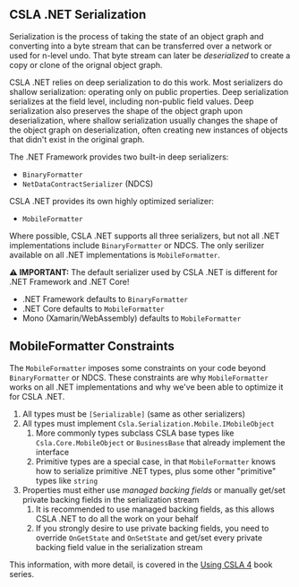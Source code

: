 CSLA .NET Serialization
-----------------------
Serialization is the process of taking the state of an object graph and converting into a byte stream that can be transferred over a network or used for n-level undo. That byte stream can later be _deserialized_ to create a copy or clone of the orignal object graph.

CSLA .NET relies on deep serialization to do this work. Most serializers do shallow serialization: operating only on public properties. Deep serialization serializes at the field level, including non-public field values. Deep serialization also preserves the shape of the object graph upon deserialization, where shallow serialization usually changes the shape of the object graph on deserialization, often creating new instances of objects that didn't exist in the original graph.

The .NET Framework provides two built-in deep serializers:

* `BinaryFormatter`
* `NetDataContractSerializer` (NDCS)

CSLA .NET provides its own highly optimized serializer:

* `MobileFormatter`

Where possible, CSLA .NET supports all three serializers, but not all .NET implementations include `BinaryFormatter` or NDCS. The only serilizer available on all .NET implementations is `MobileFormatter`.

**⚠ IMPORTANT:** The default serializer used by CSLA .NET is different for .NET Framework and .NET Core!

* .NET Framework defaults to `BinaryFormatter`
* .NET Core defaults to `MobileFormatter`
* Mono (Xamarin/WebAssembly) defaults to `MobileFormatter`

## MobileFormatter Constraints

The `MobileFormatter` imposes some constraints on your code beyond `BinaryFormatter` or NDCS. These constraints are why `MobileFormatter` works on all .NET implementations and why we've been able to optimize it for CSLA .NET.

1. All types must be `[Serializable]` (same as other serializers)
1. All types must implement `Csla.Serialization.Mobile.IMobileObject`
   1. More commonly types subclass CSLA base types like `Csla.Core.MobileObject` or `BusinessBase` that already implement the interface
   1. Primitive types are a special case, in that `MobileFormatter` knows how to serialize primitive .NET types, plus some other "primitive" types like `string`
1. Properties must either use _managed backing fields_ or manually get/set private backing fields in the serialization stream
   1. It is recommended to use managed backing fields, as this allows CSLA .NET to do all the work on your behalf
   1. If you strongly desire to use private backing fields, you need to override `OnGetState` and `OnSetState` and get/set every private backing field value in the serialization stream

This information, with more detail, is covered in the [Using CSLA 4](https://store.lhotka.net/using-csla-4-all-books) book series.

